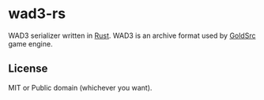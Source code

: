 wad3-rs
==============

WAD3 serializer written in [Rust](https://www.rust-lang.org).
WAD3 is an archive format used by [GoldSrc](https://en.wikipedia.org/wiki/GoldSrc) game engine.

License
----------------

MIT or Public domain (whichever you want).
